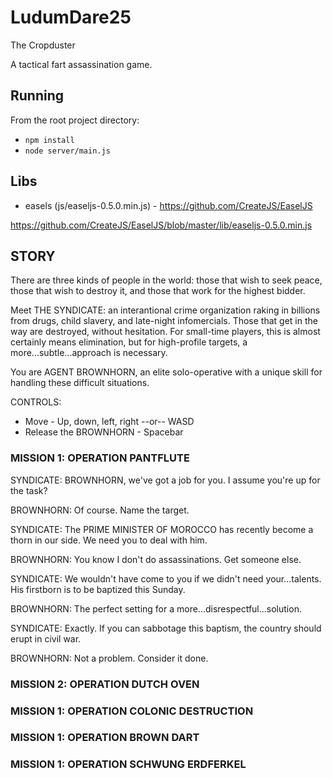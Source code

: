 # LudumDare25

The Cropduster

A tactical fart assassination game.

## Running

From the root project directory:

* `npm install`
* `node server/main.js`

## Libs
* easels (js/easeljs-0.5.0.min.js) - https://github.com/CreateJS/EaselJS

https://github.com/CreateJS/EaselJS/blob/master/lib/easeljs-0.5.0.min.js

## STORY

There are three kinds of people in the world:  those that wish to seek peace, those that wish to destroy it, and those that work for the highest bidder.

Meet THE SYNDICATE: an interantional crime organization raking in billions from drugs, child slavery, and late-night infomercials.  Those that get in the way are destroyed, without hesitation.  For small-time players, this is almost certainly means elimination, but for high-profile targets, a more...subtle...approach is necessary.

You are AGENT BROWNHORN, an elite solo-operative with a unique skill for
handling these difficult situations.

CONTROLS:  
* Move - Up, down, left, right --or-- WASD
* Release the BROWNHORN - Spacebar

### MISSION 1:  OPERATION PANTFLUTE 

SYNDICATE:  BROWNHORN, we've got a job for you.  I assume you're up for the
task?

BROWNHORN:  Of course.  Name the target.

SYNDICATE:  The PRIME MINISTER OF MOROCCO has recently become a thorn in our
side.  We need you to deal with him.

BROWNHORN:  You know I don't do assassinations.  Get someone else.

SYNDICATE:  We wouldn't have come to you if we didn't need your...talents.  His
firstborn is to be baptized this Sunday.

BROWNHORN:  The perfect setting for a more...disrespectful...solution.

SYNDICATE:  Exactly.  If you can sabbotage this baptism, the country should
erupt in civil war.

BROWNHORN:  Not a problem.  Consider it done.

### MISSION 2:  OPERATION DUTCH OVEN 
### MISSION 1:  OPERATION COLONIC DESTRUCTION 
### MISSION 1:  OPERATION BROWN DART 
### MISSION 1:  OPERATION SCHWUNG ERDFERKEL 
